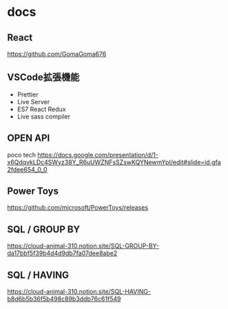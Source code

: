 # docs

## React
https://github.com/GomaGoma676

## VSCode拡張機能
- Prettier
- Live Server
- ES7 React Redux
- Live sass compiler

## OPEN API
poco tech
https://docs.google.com/presentation/d/1-x6QdqvkLDc4SWyz38Y_R6uUWZNFsSZswKQYNewmYpI/edit#slide=id.gfa2fdee654_0_0


## Power Toys
https://github.com/microsoft/PowerToys/releases

## SQL / GROUP BY
https://cloud-animal-310.notion.site/SQL-GROUP-BY-da17bbf5f39b4d4d9db7fa07dee8abe2

## SQL / HAVING
https://cloud-animal-310.notion.site/SQL-HAVING-b8d6b5b36f5b498c89b3ddb76c61f549
